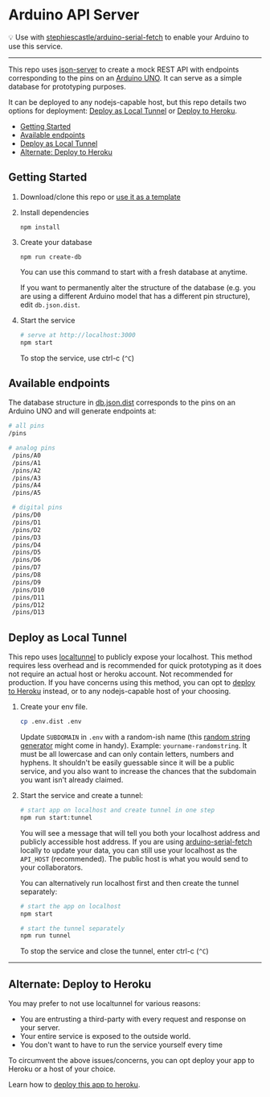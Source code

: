 # Arduino API Server

💡 Use with [stephiescastle/arduino-serial-fetch](https://github.com/stephiescastle/arduino-serial-fetch) to enable your Arduino to use this service.

---

This repo uses [json-server](https://github.com/typicode/json-server) to create a mock REST API with endpoints corresponding to the pins on an [Arduino UNO](https://www.arduino.cc/). It can serve as a simple database for prototyping purposes.

It can be deployed to any nodejs-capable host, but this repo details two options for deployment: [Deploy as Local Tunnel](#deploy-as-local-tunnel) or [Deploy to Heroku](README_heroku.md).

- [Getting Started](#getting-started)
- [Available endpoints](#available-endpoints)
- [Deploy as Local Tunnel](#deploy-as-local-tunnel)
- [Alternate: Deploy to Heroku](#alternate-deploy-to-heroku)

## Getting Started

1. Download/clone this repo or [use it as a template](https://github.com/stephiescastle/arduino-api-server/generate)
2. Install dependencies

   ```
   npm install
   ```

3. Create your database

   ```
   npm run create-db
   ```

   You can use this command to start with a fresh database at anytime.

   If you want to permanently alter the structure of the database (e.g. you are using a different Arduino model that has a different pin structure), edit `db.json.dist`.

4. Start the service

   ```bash
   # serve at http://localhost:3000
   npm start
   ```

   To stop the service, use ctrl-c (`^C`)

## Available endpoints

The database structure in [db.json.dist](db.json.dist) corresponds to the pins on an Arduino UNO and will generate endpoints at:

```bash
# all pins
/pins

# analog pins
 /pins/A0
 /pins/A1
 /pins/A2
 /pins/A3
 /pins/A4
 /pins/A5

 # digital pins
 /pins/D0
 /pins/D1
 /pins/D2
 /pins/D3
 /pins/D4
 /pins/D5
 /pins/D6
 /pins/D7
 /pins/D8
 /pins/D9
 /pins/D10
 /pins/D11
 /pins/D12
 /pins/D13
```

## Deploy as Local Tunnel

This repo uses [localtunnel](https://github.com/localtunnel/localtunnel) to publicly expose your localhost. This method requires less overhead and is recommended for quick prototyping as it does not require an actual host or heroku account. Not recommended for production. If you have concerns using this method, you can opt to [deploy to Heroku](#alternate-deploy-to-heroku) instead, or to any nodejs-capable host of your choosing.

1. Create your env file.

   ```bash
   cp .env.dist .env
   ```

   Update `SUBDOMAIN` in `.env` with a random-ish name (this [random string generator](https://www.random.org/strings/?num=1&len=10&digits=on&loweralpha=on&unique=on&format=html&rnd=new) might come in handy). Example: `yourname-randomstring`. It must be all lowercase and can only contain letters, numbers and hyphens. It shouldn't be easily guessable since it will be a public service, and you also want to increase the chances that the subdomain you want isn't already claimed.

2. Start the service and create a tunnel:

   ```bash
   # start app on localhost and create tunnel in one step
   npm run start:tunnel
   ```

   You will see a message that will tell you both your localhost address and publicly accessible host address. If you are using [arduino-serial-fetch](https://github.com/stephiescastle/arduino-serial-fetch) locally to update your data, you can still use your localhost as the `API_HOST` (recommended). The public host is what you would send to your collaborators.

   You can alternatively run localhost first and then create the tunnel separately:

   ```bash
   # start the app on localhost
   npm start

   # start the tunnel separately
   npm run tunnel
   ```

   To stop the service and close the tunnel, enter ctrl-c (`^C`)

---

## Alternate: Deploy to Heroku

You may prefer to not use localtunnel for various reasons:

- You are entrusting a third-party with every request and response on your server.
- Your entire service is exposed to the outside world.
- You don't want to have to run the service yourself every time

To circumvent the above issues/concerns, you can opt deploy your app to Heroku or a host of your choice.

Learn how to [deploy this app to heroku](README_heroku.md).

